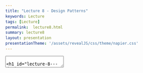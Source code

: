 ```yaml
---
title: "Lecture 8 - Design Patterns"
keywords: Lecture
tags: [Lecture]
permalink:  lecture8.html
summary: lecture8
layout: presentation
presentationTheme: '/assets/revealJS/css/theme/napier.css' 
---
```

<section data-markdown data-separator="^\n---\n$" data-separator-vertical="^\n--\n$">
<textarea data-template>

# Lecture 8 - Design Patterns
### SET09121 - Games Engineering

<br><br>
Babis Koniaris
<br>


School of Computing. Edinburgh Napier University


---

# Recommended Reading

Game Programming Patterns - Robert Nystrom

![image](assets/images/game_patterns_book.jpg)



---

# Review of UML


---

# What is UML?

- UML stands for the Unified Modelling Language.
- UML allows us to model software from various viewpoints. <!-- .element: class="fragment" -->
    - The structure of the software.
        - Class diagram.
    - The behaviour of the software.
        - Use case diagram.
        - Activity diagram.
        - State diagram.
    - The interaction within the software.
        - Sequence diagram.
- UML can be integrated into any software development process. <!-- .element: class="fragment" -->
    - Analysis and requirements gathering.
    - System design.
- UML essentially provides a schematic of our software. <!-- .element: class="fragment" -->

---

# When to Use UML

- Five useful diagrams:
    - **Use case** diagrams: overall requirements gathering.
    - **Activity** diagrams: flow chart of behaviour.
    - **Class** diagrams: main system design.
    - **Sequence** diagrams: individual steps and interaction between components.
    - **State** diagrams: model object or system state.
- **Use diagrams whenever possible!**

---

# What are Design Patterns?

---

# What are Design Patterns?

- A design pattern is a reusable solution to a commonly occurring problem when designing software.
- Reusable is the key here. <!-- .element: class="fragment" -->
    - Engineering is about reusing existing solutions whenever possible.
    - Other engineering disciplines have reusable solutions to given problems.
- When we look at our software development problems from a high enough abstraction level we will see lots of areas of reuse. <!-- .element: class="fragment" -->

![image](assets/images/software_development.png) <!-- .element width="45%"  -->

---

# Useful Design Patterns for Games

---

# Types of Patterns

- Design patterns can be divided into a number of categories based on the type of problem they try and solve.
 - **Creational** patterns
    - Used for, or dictate, object creation mechanisms.
 - **Structural** patterns,
    - Used to dictate how objects are composed to form larger structures.
 - **Behavioural** patterns,
    - Used to control common communication patterns between objects.
- You'll likely already know at least one pattern from each of these categories.

---

# Singleton

---

# Singleton Pattern

- The Singleton pattern lets us ensure that only one instance of a given class ever exists.
- The pattern is good when we want to control and coordinate particular operations in our system.
    - E.g. A game only has one GameController for tracking gamestate and flow.
    - Our game engine wants to ensure control over game entities at particular stages.
- Singletons are good for providing a centralised approach to access a particular part of the system.
    - Almost like providing a global attribute.
- There are numerous approaches to ensure Singleton behaviour.

---

# Singleton Pattern 

![image](assets/images/singleton.png) <!-- .element width="80%"  -->

(Source: https://en.wikipedia.org/wiki/Singleton_pattern)

---

# Singleton Pattern 

```cpp
class EntityManager
{
public:
    static EntityManager& getInstance()
    {
        static EntityManager instance;
        return instance;
    }
private:
    EntityManager(){}
    EntityManager(const EntityManager&) = delete;
};
```

---

# Composite Pattern

- The Composite pattern allows us to treat objects and compositions of objects in a uniform manner.
- For example, elements in a UI can be a single element, called a **leaf** (e.g., a button), or a collection of other Elements, called a **composite** (e.g., a panel with buttons, etc.)
    - This creates a **hierarchy** of UI elements.
    - We tell the top UI element to update.
    - The top UI element will tell the child elements to update, if it is a composite.
    - Thanks to a common interface, we don't need to know whether we are dealing with a composite or leaf.
- Do not confuse the component in the composite pattern with the component in a Entity Component Model!

---

# Composite Pattern 

![image](assets/images/composite.png) <!-- .element width="80%"  -->

(Source: https://en.wikipedia.org/wiki/Composite_pattern)

---

# Composite Pattern 

```cpp
class UIElement { // Component
public:
    virtual void update()=0; // Operation
};

class Panel : public UIElement { // Composite
    std::vector<std::shared_ptr<UIElement>> panelElements;

    void update() override {
        for (std::shared_ptr<UIElement>& element : panelElements) {
            element->update();
        }
    }

    // add(), remove(), getChild()...
};

class Button : public UIElement { // Leaf
    void update() override {
        ...
    }
};
```

---

# Iterator Pattern

- The iterator pattern allows us to access the individual elements of a collection of objects (aggregate) in a uniform manner without exposing the collection structure underneath.
- One of the most useful (and oldest) patterns available.
    - Create a collection.
    - Add objects to collection.
    - Iterate through collection when needed and perform individual actions.
- If you don't create your own collection, you most likely do not have to create your own iterator.

---

# Iterator Pattern 

![image](assets/images/iterator.png) <!-- .element width="80%"  -->

(Source: https://en.wikipedia.org/wiki/Iterator_pattern)

---

# Iterator Pattern 

```cpp
// Iterator interface
class Iterator {
public:
    virtual int next() = 0;
    virtual bool hasNext() = 0;
};

// Concrete Iterator
class ConcreteIterator : public Iterator {
public:
    ConcreteIterator(const std::vector<int>& items) : items(items), position(0) {}

    int next() override {
        if (hasNext()) {
            return items[position++];
        }
        throw std::out_of_range("No more elements.");
    }

    bool hasNext() override {
        return position < items.size();
    }
private:
    const std::vector<int>& items;
    size_t position;
};
```

---

# Iterator Pattern 

```cpp
// Aggregate interface
class Aggregate {
public:
    virtual std::unique_ptr<Iterator> createIterator() const = 0;
    virtual ~Aggregate() = default;
};

// Concrete Aggregate
class ConcreteAggregate : public Aggregate {
public:
    void addItem(int item) {
        items.push_back(item);
    }

    std::unique_ptr<Iterator> createIterator() const override {
        return std::make_unique<ConcreteIterator>(items);
    }
private:
    std::vector<int> items;
};
```

---

# Iterator Pattern 

```cpp
ConcreteAggregate numbers;
numbers.addItem(10);
numbers.addItem(20);
numbers.addItem(30);
numbers.addItem(40);

std::unique_ptr<Iterator> iterator = numbers.createIterator();

while (iterator->hasNext()) {
    std::cout << iterator->next() << " ";
}
std::cout << std::endl;
return 0;
```

---

# Mediator Pattern

- The Mediator pattern provides a unified interface to a set of objects in a system.
- Objects no longer communicate directly with each other, but instead communicate through the mediator.
- This reduces the dependencies between communicating objects, thereby reducing coupling.
- Mediator is very common pattern in GUI systems.
    - Event based programming.
    - Message passing. 
- The mediator pattern is useful for building messaging systems as it detaches the components. It is a loose coupling approach.

---

# Mediator Pattern 

![image](assets/images/mediator.png) <!-- .element width="80%"  -->

(Source: https://javadevcentral.com/mediator-design-pattern)

---

# Mediator Pattern 

```cpp
class Colleague;

class Mediator {
public:
    virtual void broadcastMessage(const std::string& message, Colleague* sender) = 0;
};

class Colleague {
public:
    Colleague(Mediator* mediator, const std::string& name) : mediator(mediator), name(name) {}

    void sendMessage(const std::string& message) {
        mediator->broadcastMessage(message, this);
    }

    void receiveMessage(const std::string& message) {
        std::cout << name << " received: " << message << std::endl;
    }

    std::string getName() const {
        return name;
    }
private:
    Mediator* mediator;
    std::string name;
};
```

---

# Mediator Pattern 

```cpp
// Concrete Mediator (Chat Room)
class ChatRoom : public Mediator {
public:
    void addParticipant(Colleague* colleague) {
        participants.push_back(colleague);
    }

    void broadcastMessage(const std::string& message, Colleague* sender) override {
        for (Colleague* participant : participants) {
            if (participant != sender) {
                participant->receiveMessage(sender->getName() + ": " + message);
            }
        }
    }
private:
    std::vector<Colleague*> participants;
};
```

---

# Mediator Pattern 

```cpp
// Create a mediator (chat room)
ChatRoom chatRoom;

// Create participants (colleagues)
Colleague alice(&chatRoom, "Alice");
Colleague bob(&chatRoom, "Bob");
Colleague charlie(&chatRoom, "Charlie");

// Add participants to the chat room
chatRoom.addParticipant(&alice);
chatRoom.addParticipant(&bob);
chatRoom.addParticipant(&charlie);

// Participants send messages through the mediator
alice.sendMessage("Hello, everyone!");
bob.sendMessage("Hi Alice!");
charlie.sendMessage("Good morning, folks!");
```

---

# State Pattern

- Allows us to change the behaviour of the object when its internal state changes
- For example the ghost in PacMan.
    - Current state is chase PacMan.
    - When PacMan eats a power pill the ghost changes state to evade PacMan.
    - When power pill timer runs out state changes back to chase PacMan.
- The different behaviours can be programmed in different objects. 
- The ghost uses the behaviour specified in the state object when it updates.

---

# State Pattern 

![image](assets/images/state.png) <!-- .element width="80%"  -->

(Source: https://en.wikipedia.org/wiki/State_pattern)


---

# State Pattern 

```cpp
class Context; // Forward declaration

// State Interface
class State {
public:
    virtual void handle(Context& context) = 0;
    virtual ~State() = default;
};

class ChaseState : public State { // Concrete state
public:
    void handle(Context& context) override;
};

class EvadeState : public State {
public:
    void handle(Context& context) override;
};

```

---

# State Pattern 

```cpp
class Context { // Context class that holds the current state
public:
    Context(State * initialState) : state(initialState) {}

    void setState(State* newState) {
        state = newState;
    }

    void tick() {
        state->handle(*this);  // Delegate behavior to the current state
    }
private:
    State * state;  // The current state
};

void ChaseState::handle(Context& context) {
    if (pacmanJustAtePowerPill)
            context.setState(new EvadeState());  // Transition to evade state
}

void EvadeState::handle(Context& context) {
    if(timeElapsedSinceEvadeStarted < evasionDuration)
        context.setState(new ChaseState());  // Transition to chase state
}
```

---

# State Pattern 

```cpp
 Context pacman(new PacmanState());
 Context ghost(new EvadeState());

 while (true)
 {
     pacman.tick();
     ghost.tick();
 }
```

---

# Strategy Pattern

- The strategy pattern has the identical structure as the state pattern.
- We use the strategy pattern when we want to use a different algorithm (strategy) to achieve **the same thing**.
    - State pattern: change to a **different behaviour** at run-time.
    - Strategy pattern: change the **implementation** of the **same behaviour** at run-time.
- A good example of the strategy pattern is different numerical integration method for physics simulation.
    - They all achieve the same thing, but have different trade-offs in accuracy and performance.
    - Games like Universe Sandbox allow the player to change the integration method at run-time.

---

# Strategy Pattern

```cpp
class Integrator {
public:
    virtual void step(float h) = 0;
};

class LeapFrog : Integrator {
public:
    void step(float h) override {} // use leapfrog verlet
};

class Euler : Integrator {
public:
    void step(float h) override {} // use explicit euler
};

class Simulator {
public:
    void update(float h) {
        integrationMethod->step(h);
    }
private:
    Integrator * integrationMethod;
};
```

---

# Observer Pattern

- We want to have a centralised repository and control point for a collection of objects.
- The **subject** keeps track of all objects, the **observers**, and notifies them of any state changes.
- The subjects are registered at runtime. 
- Example: An entity manager that keeps track of all entities in a game.
    - Entity manager is the subject.
    - The entities are the observers.
    - The entity manager calls methods like `update()` and `render()` each frame

---

# Observer Pattern 

![image](assets/images/observerPattern.png) <!-- .element width="80%"  -->

(Source: https://en.wikipedia.org/wiki/Observer_pattern)

---

# Observer Pattern 

```cpp
class Entity { // Observer
public:
    void update(float dt) {}
    void render() {}
};

class EntityManager { // Subject
    std::vector<Entity*> entities;

    void update(float dt) {
        for (Entity* entity : entities) {
            entity->update(dt);
        }
    }

    void render() {
        for (Entity* entity : entities) {
            entity->render();
        }
    }

    void registerEntity(Entity * entity) {
        entities.push_back(entity);
    }

    void unregisterEntity(Entity* entity) {
        // ... remove entity from entities vector
    }
};
```

---

# Recognising Design Patterns

- You will be surprised how often design patterns pop-up when developing software.
- Some patterns are even built into languages and frameworks that you have used.
    - Range-based for-loop in C++ uses iterators provided by the collection
    - C# has events.
    - Python has decorators.
    - Java provides the observer pattern.
- To recognise a pattern you need to first recognise the problem you are trying to solve.
    - Again, this means doing a higher-level analysis.
- If you find you are doing the same thing over and over again, chances are you have a pattern.


---

# Summary


---

# Summary

- Design patterns are a very important tool in the software engineer's toolbox.
    - Reusable solutions to particular problems.
    - Simplify existing solutions.
    - Patterns have proven usefulness.
- Understanding design patterns is probably the most important skill you can pick up at this stage of your programming education.
    - Object-oriented Software Development touched on these areas.
- Knowing when and where to use a design pattern can save you a lot of effort.
    - And there are a lot of potential patterns out there.
